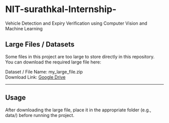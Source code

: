 # NIT-surathkal-Internship-
Vehicle Detection and Expiry Verification using Computer Vision and Machine Learning

## Large Files / Datasets

Some files in this project are too large to store directly in this repository.  
You can download the required large file here:

Dataset / File Name: my_large_file.zip  
Download Link: [Google Drive]([https://drive.google.com/drive/folders/185D0qigOPQgaNnnbaSOEswUFFCeNydZa?usp=sharing](https://drive.google.com/drive/folders/1CPpE72-BJxiCUQWIZfMLqKa-ybl3sVSn?usp=sharing))

---

## Usage

After downloading the large file, place it in the appropriate folder (e.g., data/) before running the project.
